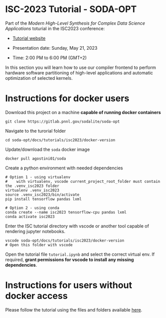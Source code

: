 # ISC-2023 Tutorial - SODA-OPT

Part of the *Modern High-Level Synthesis for Complex Data Science Applications* toturial in the ISC2023 conference: 

* [Tutorial website](https://hpc.pnl.gov/SODA/tutorials/2023/ISC.html)


* Presentation date: Sunday, May 21, 2023 
* Time: 2:00 PM to 6:00 PM (GMT+2)

In this section you will learn how to use our compiler frontend to perform hardware software partitioning of high-level applications and automatic optimization of selected kernels.

# Instructions for docker users

Download this project on a machine **capable of running docker containers**

```
git clone https://gitlab.pnnl.gov/sodalite/soda-opt
```

Navigate to the turorial folder

```
cd soda-opt/docs/tutorials/isc2023/docker-version
```

Update/download the `soda` docker image

```
docker pull agostini01/soda
```

Create a python environment with needed dependencies

```
# Option 1 - using virtualenv
#    with virtualenv, vscode current_project_root_folder must contain the .venv_isc2023 folder
virtualenv .venv_isc2023
source .venv_isc2023/bin/activate
pip install tensorflow pandas lxml

# Option 2 - using conda
conda create --name isc2023 tensorflow-cpu pandas lxml
conda activate isc2023
```

Enter the ISC tutorial directory with vscode or another tool capable of rendering jupyter notebooks.

```
vscode soda-opt/docs/tutorials/isc2023/docker-version
# Open this folder with vscode
```

Open the tutorial file `tutorial.ipynb` and select the correct virtual env.
If required, **grant permissions for vscode to install any missing dependencies**.

# Instructions for users without docker access

Please follow the tutorial using the files and folders available [here](docs/tutorials/isc2023/docker-version-executed).

